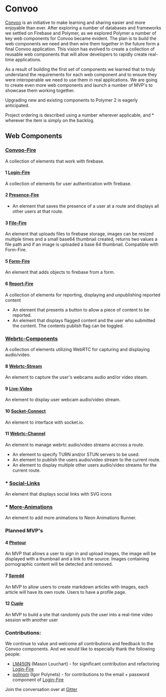 # Convoo

[Convoo] is an initiative to make learning and sharing easier and more enjoyable than ever. After exploring a number
of databases and frameworks we settled on Firebase and Polymer, as we explored Polymer a number of key web components for Convoo became
evident. The plan is to build the web components we need and then wire them together in the future form a final Convoo application.
This vision has evolved to create a collection of reusable web components that will allow developers to rapidly create real-time applications.

As a result of building the first set of components we learned that to truly understand the requirements for each web component and to ensure
they were interoperable we need to use them in real applications. We are going to create even more web components and launch a number
of MVP's to showcase them working together.

Upgrading new and existing components to Polymer 2 is eagerly anticipated.

Project ordering is described using a number wherever applicable, and * wherever the item is simply on the backlog.

## Web Components

### [Convoo-Fire]

A collection of elements that work with firebase.

#### 1 [Login-Fire]

A collection of elements for user authentication with firebase.

#### 2 [Presence-Fire]

- An element that saves the presence of a user at a route and displays all other users at that route.

#### 3 [File-Fire]

An element that uploads files to firebase storage, images can be resized multiple times and a small base64 thumbnail created, returns two values a file path and if an image is uploaded a base 64 thumbnail.
Compatible with Form-Fire.

#### 5 [Form-Fire]

An element that adds objects to firebase from a form.

#### 6 [Report-Fire]

A collection of elements for reporting, displaying and unpublishing reported content

- An element that presents a button to allow a piece of content to be reported.
- An element that displays flagged content and the user who submitted the content. The contents publish flag can be toggled.

### [Webrtc-Components]

A collection of elements utilizing WebRTC for capturing and displaying audio/video.

#### 8 [Webrtc-Stream]

An element to capture the user's webcams audio and/or video steam.

#### 9 [Live-Video]

An element to display user webcam audio/video stream.

#### 10 [Socket-Connect]

An element to interface with socket.io.

#### 11 [Webrtc-Channel]

An element to manage webrtc audio/video streams accross a route.

- An element to specify TURN and/or STUN servers to be used.
- An element to publish the users audio/video stream to the current route.
- An element to display multiple other users audio/video streams for the current route.

### * [Social-Links]

An element that displays social links with SVG icons 

### * [More-Animations]

An element to add more animations to Neon Animations Runner.

### Planned MVP's

#### 4 [Photour]

An MVP that allows a user to sign in and upload images, the image will be displayed with a thumbnail and a link to the source.
Images containing pornographic content will be detected and removed.

#### 7 [Spredd]

An MVP to allow users to create markdown articles with images, each article will have its own route. Users to have a profile page.

#### 12 [Cuple]

An MVP to build a site that randomly puts the user into a real-time video session with another user
 
### Contributions:

We continue to value and welcome all contributions and feedback to the Convoo components. And we would like to especially thank the following people:

- [LM450N] (Mason Louchart) - for significant contribution and refactoring [Login-Fire]
- [polinom] (Igor Polynets) - for contributions to the email + password component of [Login-Fire]

Join the conversation over at [Gitter]

   [Convoo]: <https://convoo.me>
   [Convoo-Fire]: <https://github.com/convoo/convoo-fire>
   [Login-Fire]: <https://github.com/convoo/login-fire>
   [Presence-Fire]: <https://github.com/convoo/presence-fire>
   [Social-Links]: <https://github.com/convoo/social-links>
   [File-Fire]: <https://github.com/convoo/file-fire>
   [Form-Fire]: <https://github.com/convoo/form-fire>
   [Report-Fire]: <https://github.com/convoo/report-fire>

   [Webrtc-Components]: <https://github.com/convoo/webrtc-components>
   [Webrtc-Stream]: <https://github.com/convoo/webrtc-stream>
   [Socket-Connect]: <https://github.com/convoo/socket-connect>
   [Webrtc-Channel]: <https://github.com/convoo/webrtc-channel>
   [Live-Video]: <https://github.com/convoo/live-video>

   [Social-Links]: <https://github.com/convoo/social-links>
   [More-Animations]: <https://github.com/convoo/more-animations>

   [Photour]: <https://github.com/Photour>
   [Spredd]: <https://github.com/Spredd>
   [Cuple]: <https://github.com/Cuple>

   [LM450N]: <https://github.com/LM450N>
   [polinom]: <https://github.com/polinom>
   [Gitter]: <https://gitter.im/convoo/General>
